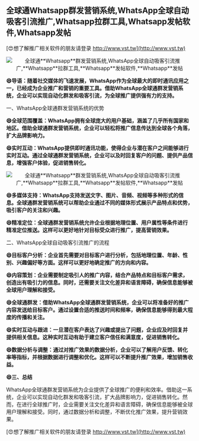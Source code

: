 ## **全球通**Whatsapp**群发营销系统,WhatsApp全球自动吸客引流推广,**Whatsapp**拉群工具,**Whatsapp**发帖软件,**Whatsapp**发帖**

[😍想了解推广相关软件的朋友请登录 http://www.vst.tw](http://www.vst.tw)

 <center><img src="https://vst.tw/MP4/tuiguang/png/6.png" alt="全球通**Whatsapp**群发营销系统,WhatsApp全球自动吸客引流推广,**Whatsapp**拉群工具,**Whatsapp**发帖软件,**Whatsapp**发帖"></center>

**😄导语：随着社交媒体的飞速发展，WhatsApp作为全球最大的即时通讯应用之一，已经成为企业推广和营销的重要工具。借助WhatsApp全球通群发营销系统，企业可以实现自动化群发和吸客引流，为全球推广提供强有力的支持。**

一、WhatsApp全球通群发营销系统的优势

**😄全球范围覆盖：WhatsApp拥有全球庞大的用户基础，涵盖了几乎所有国家和地区。借助全球通群发营销系统，企业可以轻松将推广信息传达到全球各个角落，扩大品牌影响力。**

**😄实时互动：WhatsApp提供即时通讯功能，使得企业与潜在客户之间能够进行实时互动。通过全球通群发营销系统，企业可以及时回复客户的问题、提供产品信息，增强客户体验，促进销售转化。**

 <center><img src="https://vst.tw/MP4/tuiguang/png/6.png" alt="全球通**Whatsapp**群发营销系统,WhatsApp全球自动吸客引流推广,**Whatsapp**拉群工具,**Whatsapp**发帖软件,**Whatsapp**发帖"></center>

**😄多媒体支持：WhatsApp支持发送文字、图片、音频、视频等多种形式的信息。全球通群发营销系统可以帮助企业通过不同的媒体形式展示产品特点和优势，吸引客户的关注和兴趣。**

**😄精准定位：全球通群发营销系统允许企业根据地理位置、用户属性等条件进行精准定位推送。这样可以更好地针对目标受众进行推广，提高营销效果。**

二、WhatsApp全球自动吸客引流推广的流程

**😄目标客户分析：企业首先需要对目标客户进行分析，包括地理位置、年龄、性别、兴趣偏好等方面。这样可以更好地确定推广的方向和内容。**

**😄内容策划：企业需要制定吸引人的推广内容，结合产品特点和目标客户需求，创造出有吸引力的信息。同时，还需要关注文化差异和语言障碍，确保信息能够被全球用户理解和接受。**

**😄全球通群发：借助WhatsApp全球通群发营销系统，企业可以将准备好的推广内容发送给目标客户。通过设置合适的推送时间和频率，确保信息能够得到最大程度的传播和关注。**

**😄实时互动与跟进：一旦潜在客户表达了兴趣或提出了问题，企业应及时回复并提供相关信息。这种实时互动有助于建立客户信任和满意度，促进销售转化。**

**😄数据分析与调整：通过对推广效果的数据分析，企业可以了解用户反馈、转化率等指标，并根据数据进行调整和优化。这样可以不断提升推广效果，增加销售收益。**

**😄三、总结**

WhatsApp全球通群发营销系统为企业提供了全球推广的便利和效率。借助这一系统，企业可以实现自动化群发和吸客引流，扩大品牌影响力，促进销售转化。然而，在进行全球推广时，企业需要关注文化差异和语言障碍，确保信息能够被全球用户理解和接受。同时，通过数据分析和调整，不断优化推广效果，提升营销效果。

[😍想了解推广相关软件的朋友请登录 http://www.vst.tw](http://www.vst.tw)



